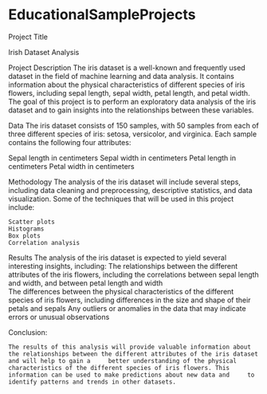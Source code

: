 # EducationalSampleProjects
Project Title

  Irish Dataset Analysis

Project Description
  The iris dataset is a well-known and frequently used dataset in the field of machine learning and data analysis. It contains information about the physical characteristics of different species of iris flowers, including sepal length, sepal width, petal length, and petal width. The goal of this project is to perform an exploratory data analysis of the iris dataset and to gain insights into the relationships between these variables.

Data
  The iris dataset consists of 150 samples, with 50 samples from each of three different species of iris: setosa, versicolor, and virginica. Each sample contains the       following four attributes:

  Sepal length in centimeters
  Sepal width in centimeters
  Petal length in centimeters
  Petal width in centimeters
  
Methodology
  The analysis of the iris dataset will include several steps, including data cleaning and preprocessing, descriptive statistics, and data visualization. Some of the       techniques that will be used in this project include:

    Scatter plots
    Histograms
    Box plots
    Correlation analysis
    
Results
    The analysis of the iris dataset is expected to yield several interesting insights, including:
    The relationships between the different attributes of the iris flowers, including the correlations between sepal length and width, and between petal length and         width   
    The differences between the physical characteristics of the different species of iris flowers, including differences in the size and shape of their petals and         sepals Any outliers or anomalies in the data that may indicate errors or unusual observations
    
Conclusion:

    The results of this analysis will provide valuable information about the relationships between the different attributes of the iris dataset and will help to gain a     better understanding of the physical characteristics of the different species of iris flowers. This information can be used to make predictions about new data and     to identify patterns and trends in other datasets.

